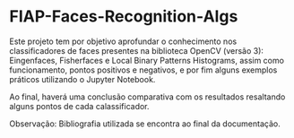 # FIAP-Faces-Recognition-Algs

Este projeto tem por objetivo aprofundar o conhecimento nos classificadores de faces presentes na biblioteca OpenCV (versão 3): Eingenfaces, Fisherfaces e Local Binary Patterns Histograms, assim como funcionamento, pontos positivos e negativos, e por fim alguns exemplos práticos utilizando o Jupyter Notebook.	

Ao final, haverá uma conclusão comparativa com os resultados resaltando alguns pontos de cada calassificador.

Observação: Bibliografia utilizada se encontra ao final da documentação.
